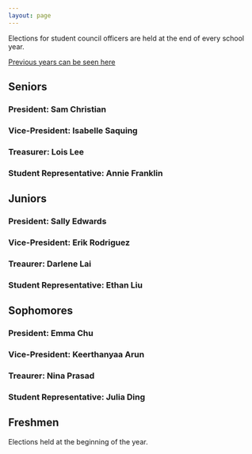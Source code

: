 ```yaml
---
layout: page
---
```


Elections for student council officers are held at the end of every school year.

[Previous years can be seen here](https://lasastuco.org/Current-Officers/Previous-Officers/)

## Seniors
### President: Sam Christian
### Vice-President: Isabelle Saquing
### Treasurer: Lois Lee
### Student Representative: Annie Franklin

## Juniors
### President: Sally Edwards
### Vice-President: Erik Rodriguez
### Treaurer: Darlene Lai
### Student Representative: Ethan Liu


## Sophomores
### President: Emma Chu
### Vice-President: Keerthanyaa Arun
### Treaurer: Nina Prasad
### Student Representative: Julia Ding

## Freshmen
Elections held at the beginning of the year.
